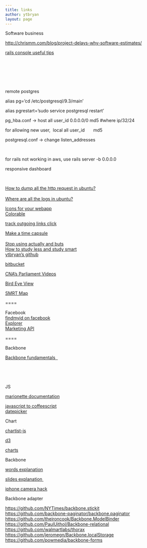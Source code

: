 ```yaml
---
title: links
author: ytbryan
layout: page
---
```


Software business

http://chrismm.com/blog/project-delays-why-software-estimates/



[rails console useful tips][1]

&nbsp;

&nbsp;

&nbsp;

remote postgres

alias pg=&#8217;cd /etc/postgresql/9.3/main&#8217;

alias pgrestart=&#8217;sudo service postgresql restart&#8217;

pg\_hba.conf -> host all user\_id 0.0.0.0/0 md5 #where ip/32/24

for allowing new user,  local all user_id       md5

postgresql.conf -> change listen_addresses

&nbsp;

for rails not working in aws, use rails server -b 0.0.0.0

responsive dashboard

&nbsp;

[How to dump all the http request in ubuntu?][2]  
[  
Where are all the logs in ubuntu?][2]

[Icons for your webapp][3][  
Colorable][3]

[track outgoing links click][4]

[Make a time capsule][5]  
[  
Stop using actually and buts][5][  
How to study less and study smart][6][  
ytbryan&#8217;s github][7]

[bitbucket][8]

[CNA&#8217;s Parliament Videos][9]

[Bird Eye View][10]

[SMRT Map][11]

====

Facebook  
[findmyid on facebook][12]  
[Explorer][13]  
[Marketing API][14]

====

Backbone

[Backbone fundamentals  ][15]

&nbsp;

&nbsp;

JS

[marionette documentation][16]

[javascript to coffeescript][17]  
[datepicker][18]

Chart

[chartist-js][19]

[d3][20]

[charts][21]

Backbone

[words explanation][22]

[slides explanation ][22]

[iphone camera hack][23]

Backbone adapter

https://github.com/NYTimes/backbone.stickit  
https://github.com/backbone-paginator/backbone.paginator  
https://github.com/theironcook/Backbone.ModelBinder  
https://github.com/PaulUithol/Backbone-relational  
https://github.com/walmartlabs/thorax  
https://github.com/jeromegn/Backbone.localStorage  
https://github.com/powmedia/backbone-forms

 [1]: http://pragmaticstudio.com/blog/2014/3/11/console-shortcuts-tips-tricks
 [2]: http://askubuntu.com/questions/252179/how-to-inspect-outgoing-http-requests-of-a-single-application
 [3]: http://askubuntu.com/questions/186276/where-are-all-the-major-log-files-located
 [4]: http://jsfiddle.net/doktormolle/z2wds/
 [5]: https://raymii.org/s/articles/Build_a_35_dollar_Time_Capsule_-_Raspberry_Pi_Time_Machine.html
 [6]: http://lifehacker.com/study-less-study-smart-the-best-ways-to-retain-more-1683362205?utm_campaign=socialflow_lifehacker_facebook&utm_source=lifehacker_facebook&utm_medium=socialflow
 [7]: https://github.com/ytbryan
 [8]: https://bitbucket.org/account/signin/
 [9]: http://www.channelnewsasia.com/news/specialreports/parliament/videos
 [10]: http://birdeyeview.net:3000/overall?page=1
 [11]: http://www.smrt.com.sg/portals/0/Images/Trains/mrt-map.jpg
 [12]: http://findmyfacebookid.com
 [13]: https://developers.facebook.com/tools/explorer/145634995501895/?method=GET&path=me%3Ffields%3Did%2Cname&version=v2.2
 [14]: https://developers.facebook.com/docs/marketing-apis
 [15]: http://addyosmani.github.io/backbone-fundamentals/
 [16]: http://marionettejs.com/docs/v2.3.2/marionette.application.html
 [17]: http://js2.coffee
 [18]: http://amsul.ca/pickadate.js/
 [19]: http://gionkunz.github.io/chartist-js/
 [20]: https://github.com/mbostock/d3
 [21]: http://www.chartjs.org/docs/#getting-started
 [22]: http://stackoverflow.com/a/24578786/388280
 [23]: http://beyondblindfold.com/do-you-own-an-iphone-or-any-other-smartphone-next-time-when-you-take-photos-use-these-awesome-tricks-thank-me-later/
